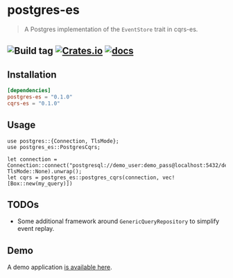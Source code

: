 # postgres-es

> A Postgres implementation of the `EventStore` trait in cqrs-es.

![Build tag](https://codebuild.us-west-2.amazonaws.com/badges?uuid=eyJlbmNyeXB0ZWREYXRhIjoiVVUyR0tRbTZmejFBYURoTHdpR3FnSUFqKzFVZE9JNW5haDZhcUFlY2xtREhtaVVJMWsxcWZOeC8zSUR0UWhpaWZMa0ZQSHlEYjg0N2FoU2lwV1FsTXFRPSIsIml2UGFyYW1ldGVyU3BlYyI6IldjUVMzVEpKN1V3aWxXWGUiLCJtYXRlcmlhbFNldFNlcmlhbCI6MX0%3D&branch=master)
[![Crates.io](https://img.shields.io/crates/v/postgres-es)](https://crates.io/crates/postgres-es)
[![docs](https://img.shields.io/badge/API-docs-blue.svg)](https://docs.rs/postgres-es)
---

## Installation

```toml
[dependencies]
postgres-es = "0.1.0"
cqrs-es = "0.1.0"
```

## Usage

```
use postgres::{Connection, TlsMode};
use postgres_es::PostgresCqrs;

let connection = Connection::connect("postgresql://demo_user:demo_pass@localhost:5432/demo", TlsMode::None).unwrap();
let cqrs = postgres_es::postgres_cqrs(connection, vec![Box::new(my_query)])
```

## TODOs
- Some additional framework around `GenericQueryRepository` to simplify event replay.

## Demo
A demo application [is available here](https://github.com/serverlesstechnology/cqrs-demo).
